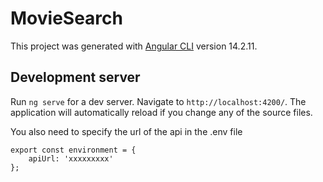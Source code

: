 # MovieSearch

This project was generated with [Angular CLI](https://github.com/angular/angular-cli) version 14.2.11.

## Development server

Run `ng serve` for a dev server. Navigate to `http://localhost:4200/`. The application will automatically reload if you
change any of the source files.

You also need to specify the url of the api in the .env file

```
export const environment = {
    apiUrl: 'xxxxxxxxx'
};
```
